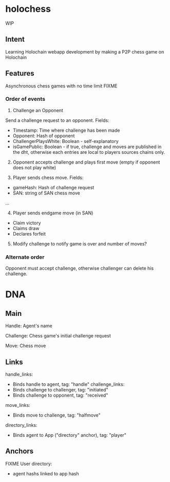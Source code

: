 # holochess

WIP

## Intent

Learning Holochain webapp development by making a P2P chess game on Holochain 

## Features

Asynchronous chess games with no time limit
FIXME

### Order of events

1. Challenge an Opponent

Send a challenge request to an opponent. Fields:
 - Timestamp: Time where challenge has been made
 - Opponent: Hash of opponent
 - ChallengerPlaysWhite: Boolean - self-explanatory
 - isGamePublic: Boolean - if true, challenge and moves are published in the dht, otherwise each entries are local to players sources chains only.

 2. Opponent accepts challenge and plays first move (empty if opponent does not play white)

 3. Player sends chess move. Fields:
  - gameHash: Hash of challenge request
  - SAN: string of SAN chess move

  ...

  4. Player sends endgame move (in SAN)
   - Claim victory
   - Claims draw   
   - Declares forfeit

  5. Modify challenge to notify game is over and number of moves?


### Alternate order

Opponent must accept challenge, otherwise challenger can delete his challenge.


# DNA

## Main

Handle: Agent's name

Challenge: Chess game's initial challenge request

Move: Chess move



## Links

handle_links:
  - Binds handle to agent, tag: "handle"
challenge_links: 
  - Binds challenge to challenger, tag: "initiated"
  - Binds challenge to opponent, tag: "received"

move_links:
 - Binds move to challenge, tag: "halfmove"

directory_links: 
  - Binds agent to App ("directory" anchor), tag: "player"

## Anchors
FIXME
User directory:
  - agent hashs linked to app hash